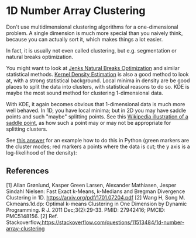 # 1D Number Array Clustering

Don't use multidimensional clustering algorithms for a one-dimensional problem. A single dimension is much more special than you naively think, because you can actually sort it, which makes things a lot easier.

In fact, it is usually not even called clustering, but e.g. segmentation or natural breaks optimization.

You might want to look at [Jenks Natural Breaks Optimization](https://en.wikipedia.org/wiki/Jenks_natural_breaks_optimization) and similar statistical methods. [Kernel Density Estimation](https://en.wikipedia.org/wiki/Kernel_density_estimation) is also a good method to look at, with a strong statistical background. Local minima in density are be good places to split the data into clusters, with statistical reasons to do so. KDE is maybe the most sound method for clustering 1-dimensional data.

With KDE, it again becomes obvious that 1-dimensional data is much more well behaved. In 1D, you have local minima; but in 2D you may have saddle points and such "maybe" splitting points. See this [Wikipedia illustration of a saddle point](http://en.wikipedia.org/wiki/File:Saddle_pt.jpg), as how such a point may or may not be appropriate for splitting clusters.

See [this answer](https://stackoverflow.com/a/35151947/1060350) for an example how to do this in Python (green markers are the cluster modes; red markers a points where the data is cut; the y axis is a log-likelihood of the density):

## References
[1] Allan Grønlund, Kasper Green Larsen, Alexander Mathiasen, Jesper Sindahl Nielsen:
Fast Exact k-Means, k-Medians and Bregman Divergence Clustering in 1D.
https://arxiv.org/pdf/1701.07204.pdf
[2] Wang H, Song M. Ckmeans.1d.dp: Optimal k-means Clustering in One Dimension by Dynamic Programming. R J. 2011 Dec;3(2):29-33. PMID: 27942416; PMCID: PMC5148156.
[2] Ref. Stackoverflow,https://stackoverflow.com/questions/11513484/1d-number-array-clustering
